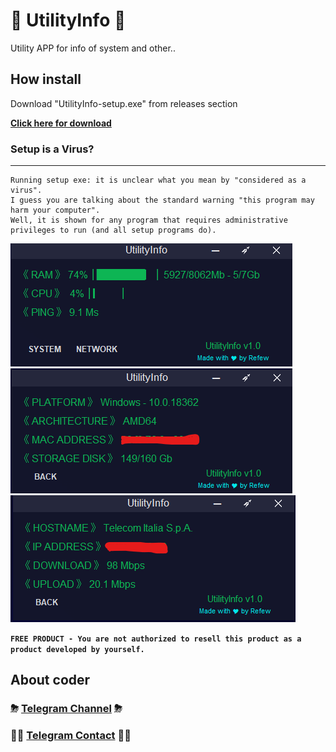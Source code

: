 # 🔮 UtilityInfo 🔮
Utility APP for info of system and other..

## How install
Download "UtilityInfo-setup.exe" from releases section

**[Click here for download](https://github.com/RefewDev/UtilityInfo/releases/download/v1.0/UtilityInfo-setup.exe)**

### Setup is a Virus?
------
    Running setup exe: it is unclear what you mean by "considered as a virus".
    I guess you are talking about the standard warning "this program may harm your computer".
    Well, it is shown for any program that requires administrative privileges to run (and all setup programs do). 
    

![pic](https://github.com/RefewDev/UtilityInfo/blob/master/main.png)
![pic2](https://github.com/RefewDev/UtilityInfo/blob/master/system.png)
![pic3](https://github.com/RefewDev/UtilityInfo/blob/master/network.png)

**`FREE PRODUCT - You are not authorized to resell this product as a product developed by yourself.`**

## About coder
### ⛈ [Telegram Channel](https://t.me/RefewDevOfficial) ⛈
### 👨‍💻 [Telegram Contact](https://t.me/Refew) 👨‍💻
